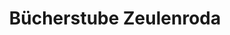 ---
title: "Bücherstube Zeulenroda"
url: /zeulenroda-triebes/buecherstube-zeulenroda/
shop: Bücher
---